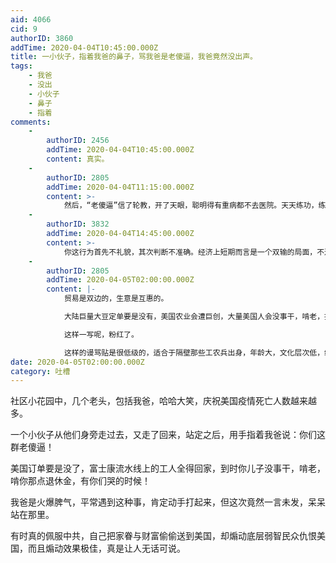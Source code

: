 ```yaml
---
aid: 4066
cid: 9
authorID: 3860
addTime: 2020-04-04T10:45:00.000Z
title: 一小伙子，指着我爸的鼻子，骂我爸是老傻逼，我爸竟然没出声。
tags:
    - 我爸
    - 没出
    - 小伙子
    - 鼻子
    - 指着
comments:
    -
        authorID: 2456
        addTime: 2020-04-04T10:45:00.000Z
        content: 真实。
    -
        authorID: 2805
        addTime: 2020-04-04T11:15:00.000Z
        content: >-
            然后，“老傻逼”信了轮教，开了天眼，聪明得有重病都不去医院。天天练功，练得一身发热，燥热了，就发燥狂叫：法轮大法，天灭天灭，法轮大法，统一中华。
    -
        authorID: 3832
        addTime: 2020-04-04T14:45:00.000Z
        content: >-
            你这行为首先不礼貌，其次判断不准确。经济上短期而言是一个双输的局面，不过长期而言，从美国这次贫弱的经济、疫情应对可能导致更多产业资本转移到中国。人民币国际地位可能提高，进而部分解决近年来贸易战带来的生产过剩危机，开拓一批一带一路的市场。
    -
        authorID: 2805
        addTime: 2020-04-05T02:00:00.000Z
        content: |-
            贸易是双边的，生意是互惠的。

            大陆巨量大豆定单要是没有，美国农业会遭巨创，大量美国人会没事干，啃老，抢劫…，仇恨中国的反华势力都是“底层弱智”。

            这样一写呢，粉红了。

            这样的谩骂贴是很低级的，适合于隔壁那些工农兵出身，年龄大，文化层次低，练这功那功轮姨葱们。
date: 2020-04-05T02:00:00.000Z
category: 吐槽
---
```


社区小花园中，几个老头，包括我爸，哈哈大笑，庆祝美国疫情死亡人数越来越多。

一个小伙子从他们身旁走过去，又走了回来，站定之后，用手指着我爸说：你们这群老傻逼！

美国订单要是没了，富士康流水线上的工人全得回家，到时你儿子没事干，啃老，啃你那点退休金，有你们哭的时候！

我爸是火爆脾气，平常遇到这种事，肯定动手打起来，但这次竟然一言未发，呆呆站在那里。

有时真的佩服中共，自己把家眷与财富偷偷送到美国，却煽动底层弱智民众仇恨美国，而且煽动效果极佳，真是让人无话可说。
